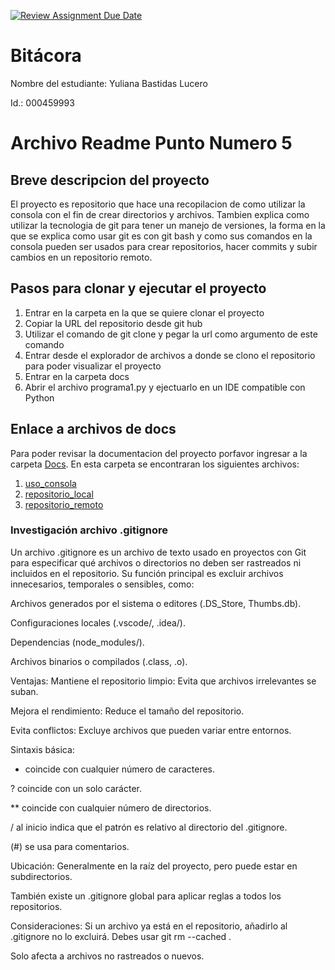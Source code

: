 [![Review Assignment Due Date](https://classroom.github.com/assets/deadline-readme-button-22041afd0340ce965d47ae6ef1cefeee28c7c493a6346c4f15d667ab976d596c.svg)](https://classroom.github.com/a/3WK28ho-)
# Bitácora
Nombre del estudiante:  Yuliana Bastidas Lucero

Id.: 000459993


# Archivo Readme Punto Numero 5

## Breve descripcion del proyecto

El proyecto es repositorio que hace una recopilacion de como utilizar la consola con el fin de crear directorios y archivos. Tambien explica como utilizar la tecnologia de git para tener un manejo de versiones, la forma en la que se explica como usar git es con git bash y como sus comandos en la consola pueden ser usados para crear repositorios, hacer commits y subir cambios en un repositorio remoto. 

## Pasos para clonar y ejecutar el proyecto

1. Entrar en la carpeta en la que se quiere clonar el proyecto
2. Copiar la URL del repositorio desde git hub
3. Utilizar el comando de git clone y pegar la url como argumento de este comando
4. Entrar desde el explorador de archivos a donde se clono el repositorio para poder visualizar el proyecto
5. Entrar en la carpeta docs 
6. Abrir el archivo programa1.py y ejectuarlo en un IDE compatible con Python

## Enlace a archivos de docs

Para poder revisar la documentacion del proyecto porfavor ingresar a la carpeta [Docs](https://github.com/hacUPB/prog-2510-git-github-YulianaBastidas/edit/main/mi_proyecto/docs). En esta carpeta se encontraran los siguientes archivos:

1. [uso_consola](https://github.com/hacUPB/prog-2510-git-github-YulianaBastidas/blob/main/mi_proyecto/docs/uso_consola.md)
2. [repositorio_local](https://github.com/hacUPB/prog-2510-git-github-YulianaBastidas/blob/main/mi_proyecto/docs/repositorio_local.md)
3. [repositorio_remoto](https://github.com/hacUPB/prog-2510-git-github-YulianaBastidas/blob/main/mi_proyecto/docs/repositorio_remoto.md)

### Investigación archivo .gitignore

Un archivo .gitignore es un archivo de texto usado en proyectos con Git para especificar qué archivos o directorios no deben ser rastreados ni incluidos en el repositorio. Su función principal es excluir archivos innecesarios, temporales o sensibles, como:

Archivos generados por el sistema o editores (.DS_Store, Thumbs.db).

Configuraciones locales (.vscode/, .idea/).

Dependencias (node_modules/).

Archivos binarios o compilados (.class, .o).

Ventajas:
Mantiene el repositorio limpio: Evita que archivos irrelevantes se suban.

Mejora el rendimiento: Reduce el tamaño del repositorio.

Evita conflictos: Excluye archivos que pueden variar entre entornos.

Sintaxis básica:
* coincide con cualquier número de caracteres.

? coincide con un solo carácter.

** coincide con cualquier número de directorios.

/ al inicio indica que el patrón es relativo al directorio del .gitignore.

(#) se usa para comentarios.

Ubicación:
Generalmente en la raíz del proyecto, pero puede estar en subdirectorios.

También existe un .gitignore global para aplicar reglas a todos los repositorios.

Consideraciones:
Si un archivo ya está en el repositorio, añadirlo al .gitignore no lo excluirá. Debes usar git rm --cached <archivo>.

Solo afecta a archivos no rastreados o nuevos.